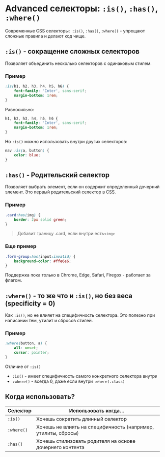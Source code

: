 # Advanced селекторы: `:is()`, `:has()`, `:where()`

Современные CSS селекторы:` :is()`, `:has()`, `:where()` - упрощают сложные правила и делают код чище.

## `:is()` - сокращение сложных селекторов

Позволяет объединить несколько селекторов с одинаковым стилем.

### Пример

```css
:is(h1, h2, h3, h4, h5, h6) {
    font-family: 'Inter', sans-serif;
    margin-bottom: 1rem;
}
```

Равносильно:

```css
h1, h2, h3, h4, h5, h6 {
    font-family: 'Inter', sans-serif;
    margin-bottom: 1rem;
}
```

Но `:is()` можно использовать внутри других селекторов:

```css
nav :is(a, button) {
    color: blue;
}
```

## `:has()` - Родительский селектор

Позволяет выбрать элемент, если он содержит определенный дочерний элемент.
Это первый родительский селектор в CSS.

### Пример

```css
.card:has(img) {
    border: 2px solid green;
}
```

> Добавит границу .card, если внутри есть`<img>`

### Еще пример

```css
.form-group:has(input:invalid) {
    background-color: #ffe6e6;
}
```

Поддержка пока только в Chrome, Edge, Safari, Firegox - работает за флагом.

## `:where()` - то же что и `:is()`, но без веса (specificity = 0)

Как `:is()`, но не влияет на специфичность селектора. Это полезно при написании тем, утилит и сбросов стилей.

### Пример

```css
:where(button, a) {
    all: unset;
    cursor: pointer;
}
```

Отличие от `:is()`

* `:is()` - имеет специфичность самого конкретного селектора внутри
* `:where()` - всегда 0, даже если внутри `:where(.class)`

## Когда использовать?

| Селектор   | Использовать когда…                                           |
|------------|---------------------------------------------------------------|
| `:is()`    | Хочешь сократить длинный селектор                             |
| `:where()` | Хочешь не влиять на специфичность (например, утилиты, сбросы) |
| `:has()`   | Хочешь стилизовать родителя на основе дочернего контента      |


